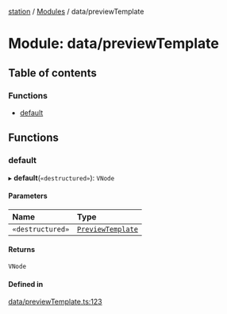 [station](../README.md) / [Modules](../modules.md) / data/previewTemplate

# Module: data/previewTemplate

## Table of contents

### Functions

- [default](data_previewTemplate.md#default)

## Functions

### default

▸ **default**(`«destructured»`): `VNode`

#### Parameters

| Name | Type |
| :------ | :------ |
| `«destructured»` | [`PreviewTemplate`](../interfaces/types_preview_types.PreviewTemplate.md) |

#### Returns

`VNode`

#### Defined in

[data/previewTemplate.ts:123](https://github.com/kiotosi/station/blob/cfb6b0e/data/previewTemplate.ts#L123)
